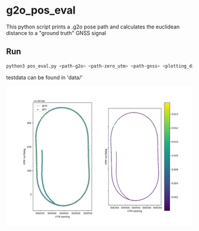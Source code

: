 # g2o_pos_eval
This python script prints a .g2o pose path and calculates the euclidean distance to a "ground truth" GNSS signal

## Run
```bash
python3 pos_eval.py <path-g2o> <path-zero_utm> <path-gnss> <plotting_dimension>
```
testdata can be found in 'data/'

![figure_1](figure_1.png)



